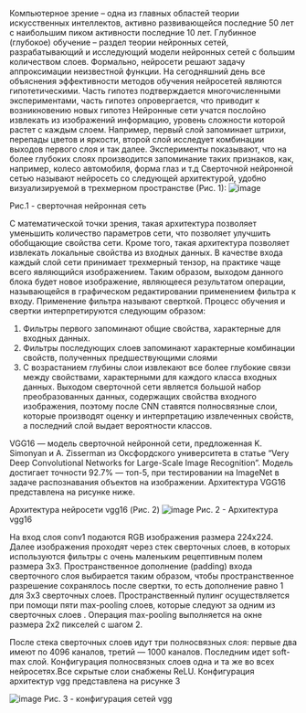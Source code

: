 Компьютерное зрение – одна из главных областей теории искусственных интеллектов, активно
развивающейся последние 50 лет с наибольшим пиком активности последние 10 лет.
Глубинное (глубокое) обучение – раздел теории нейронных сетей, разрабатывающий и исследующий
модели нейронных сетей с большим количеством слоев.
Формально, нейросети решают задачу аппроксимации неизвестной функции. На сегодняшний день все
объяснения эффективности методов обучения нейросетей являются гипотетическими. Часть гипотез
подтверждается многочисленными экспериментами, часть гипотез опровергается, что приводит к
возникновению новых гипотез
Нейронные сети учатся послойно извлекать из изображений информацию, уровень сложности
которой растет с каждым слоем. Например, первый слой запоминает штрихи, перепады цветов и яркости,
второй слой исследует комбинации выходов первого слоя и так далее. Эксперименты показывают, что на
более глубоких слоях производится запоминание таких признаков, как, например, колесо автомобиля, форма
глаз и т.д
Сверточной нейронной сетью называют нейросеть со следующей архитектурой, удобно
визуализируемой в трехмерном пространстве (Рис. 1):
![image](https://user-images.githubusercontent.com/58371161/203812542-82bbb35e-b04a-4e35-b377-a42f507cff95.png)

Рис.1 - сверточная нейронная сеть

С математической точки зрения, такая архитектура позволяет уменьшить количество параметров сети,
что позволяет улучшить обобщающие свойства сети. Кроме того, такая архитектура позволяет извлекать
локальные свойства из входных данных.
В качестве входа каждый слой сети принимает трехмерный тензор, на практике чаще всего
являющийся изображением. Таким образом, выходом данного блока будет новое изображение, являющееся
результатом операции, называющейся в графическом редактировании применением фильтра к входу.
Применение фильтра называют сверткой.
Процесс обучения и свертки интерпретируются следующим образом:
1. Фильтры первого запоминают общие свойства, характерные для входных данных.
2. Фильтры последующих слоев запоминают характерные комбинации свойств, полученных
предшествующими слоями
3. С возрастанием глубины слои извлекают все более глубокие связи между свойствами,
характерными для каждого класса входных данных. 
Выходом сверточной сети является большой набор преобразованных данных, содержащих свойства
входного изображения, поэтому после CNN ставятся полносвязные слои, которые производят оценку и интерпретацию извлеченных
свойств, а последний слой выдает вероятности классов.

VGG16 — модель сверточной нейронной сети, предложенная K. Simonyan и A. Zisserman из Оксфордского университета в статье “Very Deep Convolutional Networks for Large-Scale Image Recognition”. Модель достигает точности 92.7% — топ-5, при тестировании на ImageNet в задаче распознавания объектов на изображении.
Архитектура VGG16 представлена на рисунке ниже.

Архитектура нейросети vgg16 (Рис. 2)
![image](https://user-images.githubusercontent.com/58371161/205052117-76b502ce-c2b2-400c-a055-ce1a6a84a656.png)
                                                                    Рис. 2 - Архитектура vgg16

На вход слоя conv1 подаются RGB изображения размера 224х224. Далее изображения проходят через стек сверточных слоев, в которых используются фильтры с очень маленьким рецептивным полем размера 3х3.
Пространственное дополнение (padding) входа сверточного слоя выбирается таким образом, чтобы пространственное разрешение сохранялось после свертки, то есть дополнение равно 1 для 3х3 сверточных слоев. Пространственный пулинг осуществляется при помощи пяти max-pooling слоев, которые следуют за одним из сверточных слоев . Операция max-pooling выполняется на окне размера 2х2 пикселей с шагом 2.

После стека сверточных слоев идут три полносвязных слоя: первые два имеют по 4096 каналов, третий — 1000 каналов. Последним идет soft-max слой. Конфигурация полносвязных слоев одна и та же во всех нейросетях.Все скрытые слои снабжены ReLU.
Конфигурация архитектур vgg представлена на рисунке 3

![image](https://user-images.githubusercontent.com/58371161/205052293-472953a5-e7c8-476d-ad43-6a36d88fc112.png)
Рис. 3 - конфигурация сетей vgg



